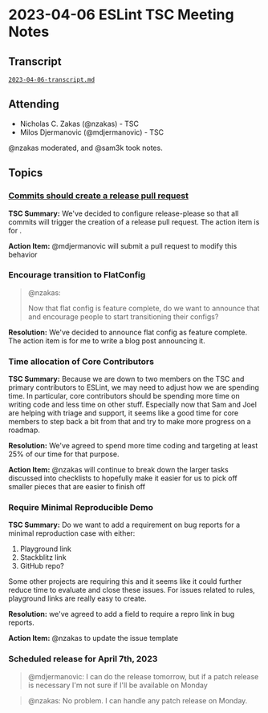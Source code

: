 # 2023-04-06 ESLint TSC Meeting Notes

## Transcript

[`2023-04-06-transcript.md`](2023-04-06-transcript.md)
## Attending

* Nicholas C. Zakas (@nzakas) - TSC
* Milos Djermanovic (@mdjermanovic) - TSC

@nzakas moderated, and @sam3k took notes.

## Topics
### [Commits should create a release pull request](https://github.com/eslint/create-config/pull/56)
**TSC Summary:**  We've decided to configure release-please so that all commits will trigger the creation of a release pull request. The action item is for .

**Action Item:** @mdjermanovic will submit a pull request to modify this behavior

### Encourage transition to FlatConfig

> @nzakas:
>
> Now that flat config is feature complete, do we want to announce that and encourage people to start transitioning their configs?

**Resolution:** We've decided to announce flat config as feature complete. The action item is for me to write a blog post announcing it.


### Time allocation of Core Contributors

**TSC Summary:** Because we are down to two members on the TSC and primary contributors to ESLint, we may need to adjust how we are spending time. In particular, core contributors should be spending more time on writing code and less time on other stuff. Especially now that Sam and Joel are helping with triage and support, it seems like a good time for core members to step back a bit from that and try to make more progress on a roadmap.

**Resolution:** We've agreed to spend more time coding and targeting at least 25% of our time for that purpose.

**Action Item:** @nzakas will continue to break down the larger tasks discussed into checklists to hopefully make it easier for us to pick off smaller pieces that are easier to finish off


### Require Minimal Reproducible Demo

**TSC Summary:** Do we want to add a requirement on bug reports for a minimal reproduction case with either:

1. Playground link
2. Stackblitz link
3. GitHub repo?

Some other projects are requiring this and it seems like it could further reduce time to evaluate and close these issues. For issues related to rules, playground links are really easy to create.

**Resolution:** we've agreed to add a field to require a repro link in bug reports.

**Action Item:** @nzakas to update the issue template


### Scheduled release for April 7th, 2023

> @mdjermanovic:
> I can do the release tomorrow, but if a patch release is necessary I'm not sure if I'll be available on Monday

> @nzakas:
> No problem. I can handle any patch release on Monday.
